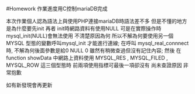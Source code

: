 #Homework 作業進度用C控制mariaDB完成

本次作業個人認為語法上與使用PHP連接mariaDB時語法差不多
但是不懂的地方是為什麼要先init 再者 init時網路資料有使用NULL 可是在實際操作時 mysql_init(NULL)會無法使用 不清楚原因為何
所以不解為何要使用另一個MYSQL 型態的變數呼叫mysql_init 才能進行連線;
在呼叫 mysql_real_connnect 時, 不解為何後面參數是給0 NULL 0 雖然有稍微查過但沒有記住內容;
然後 在function showData 中網路上資料使用 MYSQL_RES , MYSQL_FILED , MYSQL_ROW 這三個型態時 前兩項使用指標可最後一項卻沒有 尚未查證原因 非常抱歉

如有新發現會再更新 
